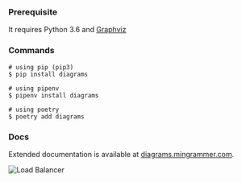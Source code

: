 

### Prerequisite


It requires Python 3.6 and [Graphviz](https://www.graphviz.org/)

### Commands
```
# using pip (pip3)
$ pip install diagrams

# using pipenv
$ pipenv install diagrams

# using poetry
$ poetry add diagrams
```
### Docs
Extended documentation is available at [diagrams.mingrammer.com](https://diagrams.mingrammer.com/docs/guides/diagram).

![Load Balancer](https://github.com/oricha/Dev-Blueprint/tree/main/diagrams/projects/loadBalancer.png?raw=true)
